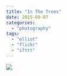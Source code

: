 ```yaml
---
title: "In The Trees"
date: 2015-09-07
categories: 
  - "photography"
tags: 
  - "elliot"
  - "flickr"
  - "ifttt"
---
```


![](https://farm6.staticflickr.com/5730/21188609302_d26f1ea998_b.jpg)
